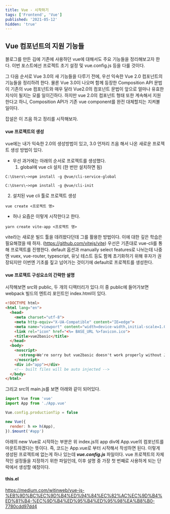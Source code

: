 ```yaml
---
title: Vue - 시작하기
tags: ['Frontend', 'Vue']
published: '2021-05-12'
hidden: 'true'
---
```

## Vue 컴포넌트의 지원 기능들
블로그를 만든 김에 기존에 사용하던 vue에 대해서도 주요 기능들을 정리해보고자 한다. 이번 포스트에선 프로젝트 초기 설정 및 vue.config.js 등을 다룰 것이다.

그 다음 순서로 Vue 3.0의 새 기능들을 다루기 전에, 우선 익숙한 Vue 2.0 컴포넌트의 기능들을 정리하려 한다. 물론 Vue 3.0이 나오며 함께 등장한 Composition API 문법이 기존의 vue 컴포넌트와 매우 달라 Vue2.0의 컴포넌트 문법이 앞으로 얼마나 유효한 지식이 될지는 모를 일이긴하다. 하지만 vue 2.0의 컴포넌트 형태 또한 계속해서 지원한다고 하니, Composition API가 기존 vue component를 완전 대체할지는 지켜볼 일이다.

 잡설은 이 즈음 하고 정리를 시작해보자.

#### vue 프로젝트의 생성
vue에는 내가 익숙한 2.0의 생성방법이 있고, 3.0 언저리 즈음 해서 나온 새로운 프로젝트 생성 방법이 있다.
+ 우선 과거에는 아래의 순서로 프로젝트를 생성했다.
  1. global에 vue cli 설치 (한 번만 설치하면 됨)
```
C:\Users\~>npm install -g @vue/cli-service-global

C:\Users\~>npm install -g @vue/cli-init
```
  2. 설치된 vue cli 툴로 프로젝트 생성
```
vue create <프로젝트 명>
```
+ 허나 요즘은 이렇게 시작한다고 한다.
```
yarn create vite-app <프로젝트 명>
```
vite라는 새로운 빌드 툴을 데려왔다던데 그를 활용한 방법이다. 이에 대한 깊은 학습은 필요해졌을 때 하자. (https://github.com/vitejs/vite) 우선은 기존대로 vue-cli를 통해 프로젝트를 진행한다. default 옵션과 manually select features로 나뉘는데 나중엔 vuex, vue-router, typescript, 유닛 테스트 등도 함께 초기화하기 위해 후자가 권장되지만 이번엔 기초를 짚고 넘어가는 것이기에 default로 프로젝트를 생성한다.

#### vue 프로잭트 구성요소의 간략한 설명
시작해보면 src와 public, 두 개의 디렉터리가 있다.이 중 public에 들어가보면 webpack 빌드의 엔트리 포인트인 index.html이 있다.
```html
<!DOCTYPE html>
<html lang="en">
  <head>
    <meta charset="utf-8">
    <meta http-equiv="X-UA-Compatible" content="IE=edge">
    <meta name="viewport" content="width=device-width,initial-scale=1.0">
    <link rel="icon" href="<%= BASE_URL %>favicon.ico">
    <title>vue2basic</title>
  </head>
  <body>
    <noscript>
      <strong>We're sorry but vue2basic doesn't work properly without JavaScript enabled. Please enable it to continue.</strong>
    </noscript>
    <div id="app"></div>
    <!-- built files will be auto injected -->
  </body>
</html>
```
그리고 src의 main.js를 보면 아래와 같이 되어있다.
```javascript
import Vue from 'vue'
import App from './App.vue'

Vue.config.productionTip = false

new Vue({
  render: h => h(App),
}).$mount('#app')
```
아래의 new Vue로 시작하는 부분은 위 index.js의 app div에 App.vue의 컴포넌트를 마운트하겠다는 뜻이다. 즉, 코드는 App.vue로 부터 시작해서 작성하면 된다. 이렇게 생성된 프로젝트에 없는게 하나 있는데 ***vue.config.js*** 파일이다. vue 프로젝트의 자체적인 설정들을 지정하기 위한 파일인데, 이후 설명 중 가장 첫 번째로 사용하게 되는 단락에서 생성할 예정이다.

#### this.el
https://medium.com/witinweb/vue-js-%EB%9D%BC%EC%9D%B4%ED%94%84%EC%82%AC%EC%9D%B4%ED%81%B4-%EC%9D%B4%ED%95%B4%ED%95%98%EA%B8%B0-7780cdd97dd4
